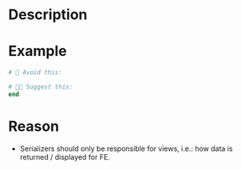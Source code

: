 # Description

# Example
```ruby
# 🤔 Avoid this: 

# 👍🏻 Suggest this: 
end
```

# Reason
- Serializers should only be responsible for views, i.e.: how data is returned / displayed for FE.
